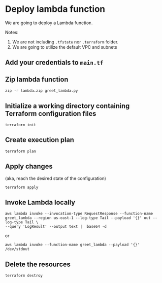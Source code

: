 # Deploy lambda function

We are going to deploy a Lambda function.

Notes:
1. We are not including `.tfstate` nor `.terraform` folder.
1. We are going to utilize the default VPC and subnets

## Add your credentials to `main.tf`

## Zip lambda function

```shell
zip -r lambda.zip greet_lambda.py
```

## Initialize a working directory containing Terraform configuration files

```shell
terraform init
```

## Create execution plan

```shell
terraform plan
```
## Apply changes 
(aka, reach the desired state of the configuration)

```shell
terraform apply
```

## Invoke Lambda locally 

```shell
aws lambda invoke --invocation-type RequestResponse --function-name greet_lambda --region us-east-1 --log-type Tail --payload '{}' out --log-type Tail \
--query 'LogResult' --output text |  base64 -d
```

or


```shell
aws lambda invoke --function-name greet_lambda --payload '{}' /dev/stdout
```

## Delete the resources

```shell
terraform destroy
```